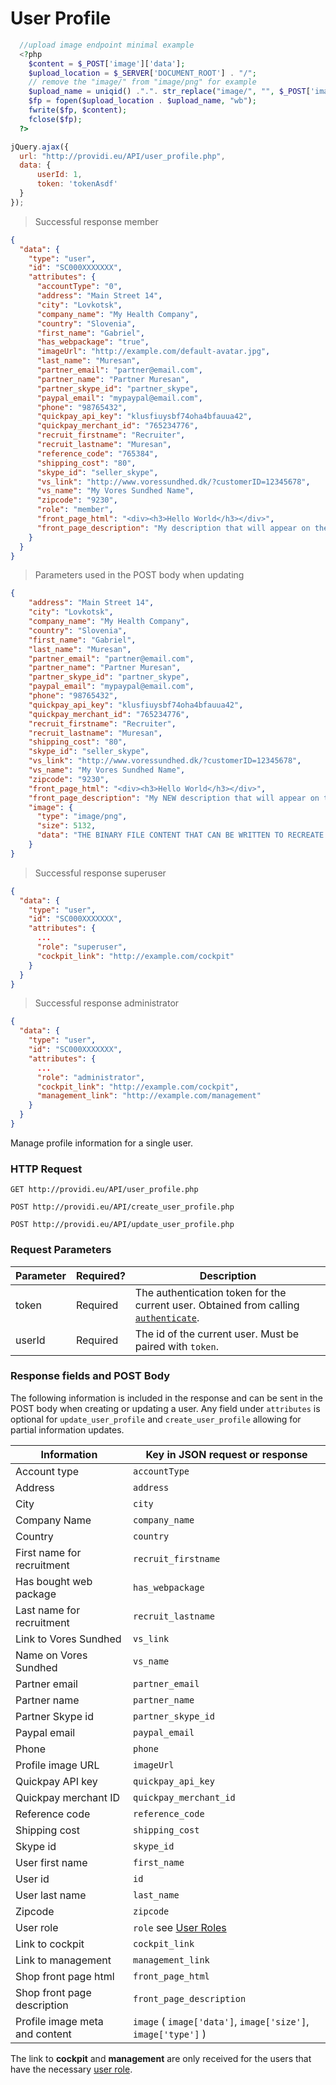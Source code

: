 # User Profile

```php
  //upload image endpoint minimal example
  <?php
    $content = $_POST['image']['data'];
    $upload_location = $_SERVER['DOCUMENT_ROOT'] . "/";
    // remove the "image/" from "image/png" for example
    $upload_name = uniqid() .".". str_replace("image/", "", $_POST['image']['type']);
    $fp = fopen($upload_location . $upload_name, "wb");
    fwrite($fp, $content);
    fclose($fp);
  ?>
```

```js
jQuery.ajax({
  url: "http://providi.eu/API/user_profile.php",
  data: {
      userId: 1,
      token: 'tokenAsdf'
  }
});
```

> Successful response member

```json
{
  "data": {
    "type": "user",
    "id": "SC000XXXXXXX",
    "attributes": {
      "accountType": "0",
      "address": "Main Street 14",
      "city": "Lovkotsk",
      "company_name": "My Health Company",
      "country": "Slovenia",
      "first_name": "Gabriel",
      "has_webpackage": "true",
      "imageUrl": "http://example.com/default-avatar.jpg",
      "last_name": "Muresan",
      "partner_email": "partner@email.com",
      "partner_name": "Partner Muresan",
      "partner_skype_id": "partner_skype",
      "paypal_email": "mypaypal@email.com",
      "phone": "98765432",
      "quickpay_api_key": "klusfiuysbf74oha4bfauua42",
      "quickpay_merchant_id": "765234776",
      "recruit_firstname": "Recruiter",
      "recruit_lastname": "Muresan",
      "reference_code": "765384",
      "shipping_cost": "80",
      "skype_id": "seller_skype",
      "vs_link": "http://www.voressundhed.dk/?customerID=12345678",
      "vs_name": "My Vores Sundhed Name",
      "zipcode": "9230",
      "role": "member",
      "front_page_html": "<div><h3>Hello World</h3></div>",
      "front_page_description": "My description that will appear on the bhip shop frontpage"
    }
  }
}
```

> Parameters used in the POST body when updating

```json
{
    "address": "Main Street 14",
    "city": "Lovkotsk",
    "company_name": "My Health Company",
    "country": "Slovenia",
    "first_name": "Gabriel",
    "last_name": "Muresan",
    "partner_email": "partner@email.com",
    "partner_name": "Partner Muresan",
    "partner_skype_id": "partner_skype",
    "paypal_email": "mypaypal@email.com",
    "phone": "98765432",
    "quickpay_api_key": "klusfiuysbf74oha4bfauua42",
    "quickpay_merchant_id": "765234776",
    "recruit_firstname": "Recruiter",
    "recruit_lastname": "Muresan",
    "shipping_cost": "80",
    "skype_id": "seller_skype",
    "vs_link": "http://www.voressundhed.dk/?customerID=12345678",
    "vs_name": "My Vores Sundhed Name",
    "zipcode": "9230",
    "front_page_html": "<div><h3>Hello World</h3></div>",
    "front_page_description": "My NEW description that will appear on the bhip shop frontpage",
    "image": {
      "type": "image/png",
      "size": 5132,
      "data": "THE BINARY FILE CONTENT THAT CAN BE WRITTEN TO RECREATE THE FILE"
    }
}
```

> Successful response superuser

```json
{
  "data": {
    "type": "user",
    "id": "SC000XXXXXXX",
    "attributes": {
      ...
      "role": "superuser",
      "cockpit_link": "http://example.com/cockpit"
    }
  }
}
```

> Successful response administrator

```json
{
  "data": {
    "type": "user",
    "id": "SC000XXXXXXX",
    "attributes": {
      ...
      "role": "administrator",
      "cockpit_link": "http://example.com/cockpit",
      "management_link": "http://example.com/management"
    }
  }
}
```

Manage profile information for a single user.

### HTTP Request
`GET http://providi.eu/API/user_profile.php`

`POST http://providi.eu/API/create_user_profile.php`

`POST http://providi.eu/API/update_user_profile.php`

### Request Parameters
Parameter | Required? | Description
--------- | --------- | -----------
token     | Required  | The authentication token for the current user. Obtained from calling [`authenticate`](#authentication).
userId    | Required  | The id of the current user. Must be paired with `token`.

### Response fields and POST Body
The following information is included in the response and can be sent in the POST body when creating or updating a user. Any field under `attributes` is optional for `update_user_profile` and `create_user_profile` allowing for partial information updates.

| Information                | Key in JSON request or response
| -------------------------- | -------------------------------
| Account type                    | `accountType`
| Address                         | `address`
| City                            | `city`
| Company Name                    | `company_name`
| Country                         | `country`
| First name for recruitment      | `recruit_firstname`
| Has bought web package          | `has_webpackage`
| Last name for recruitment       | `recruit_lastname`
| Link to Vores Sundhed           | `vs_link`
| Name on Vores Sundhed           | `vs_name`
| Partner email                   | `partner_email`
| Partner name                    | `partner_name`
| Partner Skype id                | `partner_skype_id`
| Paypal email                    | `paypal_email`
| Phone                           | `phone`
| Profile image URL               | `imageUrl`
| Quickpay API key                | `quickpay_api_key`
| Quickpay merchant ID            | `quickpay_merchant_id`
| Reference code                  | `reference_code`
| Shipping cost                   | `shipping_cost`
| Skype id                        | `skype_id`
| User first name                 | `first_name`
| User id                         | `id`
| User last name                  | `last_name`
| Zipcode                         | `zipcode`
| User role                       | `role` see [User Roles](#user-roles)
| Link to cockpit                 | `cockpit_link`
| Link to management              | `management_link`
| Shop front page html            | `front_page_html`
| Shop front page description     | `front_page_description`
| Profile image meta and content  | `image` ( `image['data']`, `image['size']`, `image['type']` )

<aside class="notice">
The link to <b>cockpit</b> and <b>management</b> are only received for the users that have the necessary <a href="#user-roles">user role</a>.
</aside>
